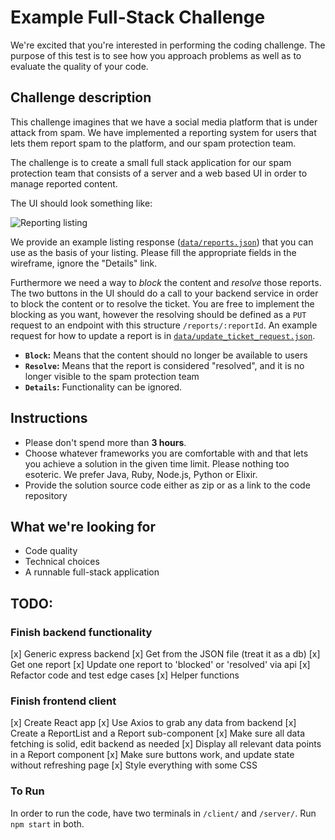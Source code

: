 # Example Full-Stack Challenge

We're excited that you're interested in performing the coding challenge.
The purpose of this test is to see how you approach problems as well as to evaluate the quality of your code.

## Challenge description

This challenge imagines that we have a social media platform that is under attack from spam. We have implemented a reporting system for users that lets them report spam to the platform, and our spam protection team.

The challenge is to create a small full stack application for our spam protection team that consists of a server and a web based UI in order to manage reported content.

The UI should look something like:

![Reporting listing](images/wireframe.png)

We provide an example listing response ([`data/reports.json`](data/reports.json)) that you can use as the basis of your listing. Please fill the appropriate fields in the wireframe, ignore the "Details" link.

Furthermore we need a way to _block_ the content and _resolve_ those reports. The two buttons in the UI should do a call to your backend service in order to block the content or to resolve the ticket. You are free to implement the blocking as you want, however the resolving should be defined as a `PUT` request to an endpoint with this structure `/reports/:reportId`. An example request for how to update a report is in [`data/update_ticket_request.json`](data/update_ticket_request.json).

- **`Block`:** Means that the content should no longer be available to users
- **`Resolve`:** Means that the report is considered "resolved", and it is no longer visible to the spam protection team
- **`Details`:** Functionality can be ignored.

## Instructions

- Please don't spend more than **3 hours**.
- Choose whatever frameworks you are comfortable with and that lets you achieve a solution in the given time limit. Please nothing too esoteric. We prefer Java, Ruby, Node.js, Python or Elixir.
- Provide the solution source code either as zip or as a link to the code repository

## What we're looking for

- Code quality
- Technical choices
- A runnable full-stack application

## TODO:

### Finish backend functionality

[x] Generic express backend
[x] Get from the JSON file (treat it as a db)
[x] Get one report
[x] Update one report to 'blocked' or 'resolved' via api
[x] Refactor code and test edge cases
[x] Helper functions

### Finish frontend client

[x] Create React app
[x] Use Axios to grab any data from backend
[x] Create a ReportList and a Report sub-component
[x] Make sure all data fetching is solid, edit backend as needed
[x] Display all relevant data points in a Report component
[x] Make sure buttons work, and update state without refreshing page
[x] Style everything with some CSS

### To Run

In order to run the code, have two terminals in `/client/` and `/server/`. Run `npm start` in both.
